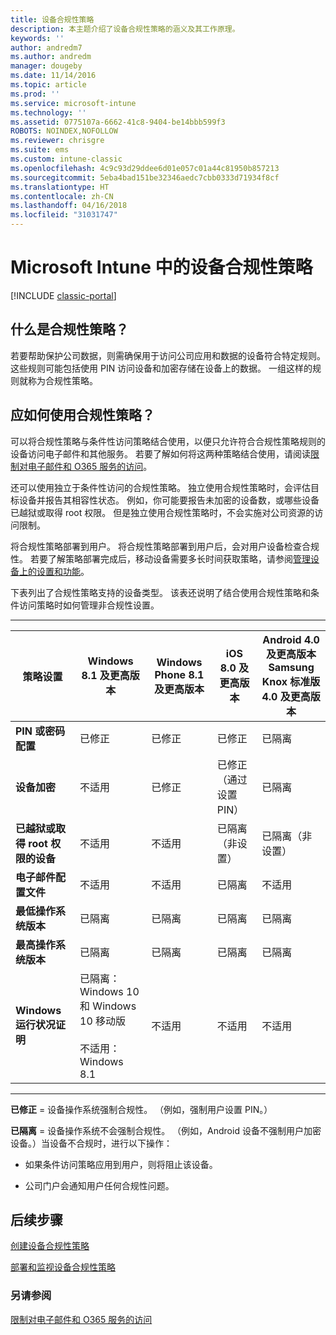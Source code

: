 ```yaml
---
title: 设备合规性策略
description: 本主题介绍了设备合规性策略的涵义及其工作原理。
keywords: ''
author: andredm7
ms.author: andredm
manager: dougeby
ms.date: 11/14/2016
ms.topic: article
ms.prod: ''
ms.service: microsoft-intune
ms.technology: ''
ms.assetid: 0775107a-6662-41c8-9404-be14bbb599f3
ROBOTS: NOINDEX,NOFOLLOW
ms.reviewer: chrisgre
ms.suite: ems
ms.custom: intune-classic
ms.openlocfilehash: 4c9c93d29ddee6d01e057c01a44c81950b857213
ms.sourcegitcommit: 5eba4bad151be32346aedc7cbb0333d71934f8cf
ms.translationtype: HT
ms.contentlocale: zh-CN
ms.lasthandoff: 04/16/2018
ms.locfileid: "31031747"
---
```

# <a name="device-compliance-policies-in-microsoft-intune"></a>Microsoft Intune 中的设备合规性策略

[!INCLUDE [classic-portal](../includes/classic-portal.md)]

## <a name="what-is-a-compliance-policy"></a>什么是合规性策略？
若要帮助保护公司数据，则需确保用于访问公司应用和数据的设备符合特定规则。 这些规则可能包括使用 PIN 访问设备和加密存储在设备上的数据。 一组这样的规则就称为合规性策略。

## <a name="how-should-i-use-compliance-policies"></a>应如何使用合规性策略？
可以将合规性策略与条件性访问策略结合使用，以便只允许符合合规性策略规则的设备访问电子邮件和其他服务。 若要了解如何将这两种策略结合使用，请阅读[限制对电子邮件和 O365 服务的访问](restrict-access-to-email-and-o365-services-with-microsoft-intune.md)。

还可以使用独立于条件性访问的合规性策略。 独立使用合规性策略时，会评估目标设备并报告其相容性状态。 例如，你可能要报告未加密的设备数，或哪些设备已越狱或取得 root 权限。 但是独立使用合规性策略时，不会实施对公司资源的访问限制。

将合规性策略部署到用户。 将合规性策略部署到用户后，会对用户设备检查合规性。
若要了解策略部署完成后，移动设备需要多长时间获取策略，请参阅[管理设备上的设置和功能](/intune-classic/deploy-use/manage-settings-and-features-on-your-devices-with-microsoft-intune-policies#frequently-asked-questions-about-intune-policies)。

下表列出了合规性策略支持的设备类型。 该表还说明了结合使用合规性策略和条件访问策略时如何管理非合规性设置。

-----------------------------

|策略设置| Windows 8.1 及更高版本| Windows Phone 8.1 及更高版本| iOS 8.0 及更高版本|Android 4.0 及更高版本<br/>Samsung Knox 标准版 4.0 及更高版本|
|-----|----|----|----|----|
|**PIN 或密码配置** |已修正|已修正|已修正|已隔离|
|**设备加密**|不适用|已修正|已修正（通过设置 PIN）|已隔离|
|**已越狱或取得 root 权限的设备**|不适用|不适用|已隔离（非设置）|已隔离（非设置）|
|**电子邮件配置文件**|不适用|不适用|已隔离|不适用|
|**最低操作系统版本**|已隔离|已隔离|已隔离|已隔离|
|**最高操作系统版本**|已隔离|已隔离|已隔离|已隔离|
|**Windows 运行状况证明**|已隔离：Windows 10 和 Windows 10 移动版<br /><br />不适用：Windows 8.1|不适用|不适用|不适用|

------------------------------

**已修正** = 设备操作系统强制合规性。 （例如，强制用户设置 PIN。）

**已隔离** = 设备操作系统不会强制合规性。 （例如，Android 设备不强制用户加密设备。）当设备不合规时，进行以下操作：

-   如果条件访问策略应用到用户，则将阻止该设备。

-   公司门户会通知用户任何合规性问题。

## <a name="next-steps"></a>后续步骤
[创建设备合规性策略](create-a-device-compliance-policy-in-microsoft-intune.md)

[部署和监视设备合规性策略](deploy-and-monitor-a-device-compliance-policy-in-microsoft-intune.md)

### <a name="see-also"></a>另请参阅
[限制对电子邮件和 O365 服务的访问](restrict-access-to-email-and-o365-services-with-microsoft-intune.md)
